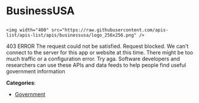 # BusinessUSA<p align="center">
    <img width="400" src="https://raw.githubusercontent.com/apis-list/apis-list/apis/businessusa/logo_256x256.png" />
</p>

403 ERROR The request could not be satisfied.  Request blocked.  We can't connect to the server for this app or website at this time.  There might be too much traffic or a configuration error. Try aga. Software developers and researchers can use these APIs and data feeds to help people find useful government information

**Categories**:

- [Government](https://github/apis-list/apis-list#government)





